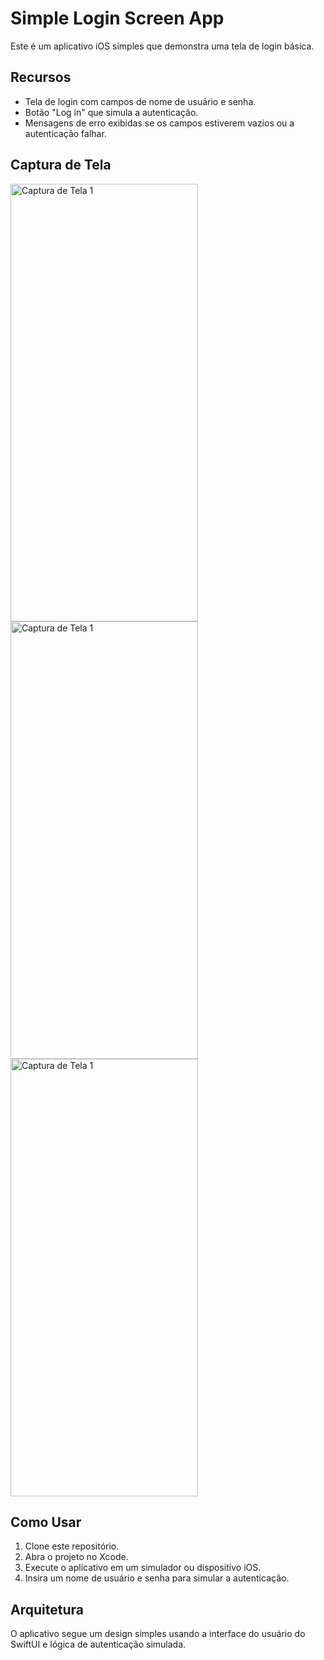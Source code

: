 # Simple Login Screen App

Este é um aplicativo iOS simples que demonstra uma tela de login básica.

## Recursos

- Tela de login com campos de nome de usuário e senha.
- Botão "Log in" que simula a autenticação.
- Mensagens de erro exibidas se os campos estiverem vazios ou a autenticação falhar.

## Captura de Tela

<img src="https://github.com/AlexParreira/LoginScreen/assets/41374999/971fd435-1aa5-46ee-8abc-1d21d77aa89b" alt="Captura de Tela 1" width="300" height="700">

<img src="https://github.com/AlexParreira/LoginScreen/assets/41374999/e9900033-f200-4913-b81b-0abb25ee9e6a" alt="Captura de Tela 1" width="300" height="700">

<img src="https://github.com/AlexParreira/LoginScreen/assets/41374999/ff426f89-709e-4f8a-ad95-77ddcbc1ca88" alt="Captura de Tela 1" width="300" height="700">


## Como Usar

1. Clone este repositório.
2. Abra o projeto no Xcode.
3. Execute o aplicativo em um simulador ou dispositivo iOS.
4. Insira um nome de usuário e senha para simular a autenticação.

## Arquitetura

O aplicativo segue um design simples usando a interface do usuário do SwiftUI e lógica de autenticação simulada.

